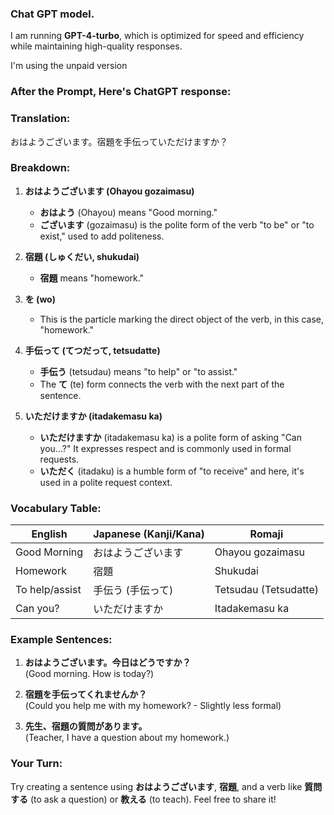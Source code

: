 ### Chat GPT model.
I am running **GPT-4-turbo**, which is optimized for speed and efficiency while maintaining high-quality responses. 

I'm using the unpaid version


### After the Prompt, Here's ChatGPT response:

### Translation:
おはようございます。宿題を手伝っていただけますか？

### Breakdown:

1. **おはようございます (Ohayou gozaimasu)**  
   - **おはよう** (Ohayou) means "Good morning."  
   - **ございます** (gozaimasu) is the polite form of the verb "to be" or "to exist," used to add politeness.

2. **宿題 (しゅくだい, shukudai)**  
   - **宿題** means "homework."

3. **を (wo)**  
   - This is the particle marking the direct object of the verb, in this case, "homework."

4. **手伝って (てつだって, tetsudatte)**  
   - **手伝う** (tetsudau) means "to help" or "to assist."  
   - The **て** (te) form connects the verb with the next part of the sentence.

5. **いただけますか (itadakemasu ka)**  
   - **いただけますか** (itadakemasu ka) is a polite form of asking "Can you...?" It expresses respect and is commonly used in formal requests.  
   - **いただく** (itadaku) is a humble form of "to receive" and here, it's used in a polite request context.

### Vocabulary Table:

| English            | Japanese (Kanji/Kana) | Romaji       |
|--------------------|-----------------------|--------------|
| Good Morning       | おはようございます       | Ohayou gozaimasu |
| Homework           | 宿題                   | Shukudai     |
| To help/assist     | 手伝う (手伝って)         | Tetsudau (Tetsudatte) |
| Can you?           | いただけますか           | Itadakemasu ka |

### Example Sentences:

1. **おはようございます。今日はどうですか？**  
   (Good morning. How is today?)
   
2. **宿題を手伝ってくれませんか？**  
   (Could you help me with my homework? - Slightly less formal)

3. **先生、宿題の質問があります。**  
   (Teacher, I have a question about my homework.)

### Your Turn:
Try creating a sentence using **おはようございます**, **宿題**, and a verb like **質問する** (to ask a question) or **教える** (to teach). Feel free to share it!